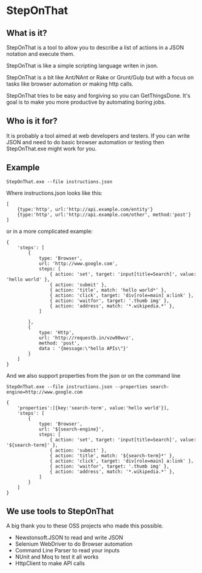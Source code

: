 # StepOnThat

## What is it?

StepOnThat is a tool to allow you to describe a list of actions in a JSON notation and execute them.

StepOnThat is like a simple scripting language writen in json.

StepOnThat is a bit like Ant/NAnt or Rake or Grunt/Gulp but with a focus on tasks like browser automation or making http calls. 

StepOnThat tries to be easy and forgiving so you can GetThingsDone. It's goal is to make you more productive by automating boring jobs.

## Who is it for?

It is probably a tool aimed at web developers and testers. If you can write JSON and need to do basic browser automation or testing then StepOnThat.exe might work for you.

## Example

    StepOnThat.exe --file instructions.json

Where instructions.json looks like this:

    [
        {type:'http', url:'http://api.example.com/entity'}
        {type:'http', url:'http://api.example.com/other', method:'post'}
    ]

or in a more complicated example:

    {
        'steps': [
            {
                type: 'Browser',
                url: 'http://www.google.com',
                steps: [
                    { action: 'set', target: 'input[title=Search]', value: 'hello world' },
                    { action: 'submit' },
                    { action: 'title', match: 'hello world*' },
                    { action: 'click', target: 'div[role=main] a:link' },
                    { action: 'waitfor', target: '.thumb img' },
                    { action: 'address', match: '*.wikipedia.*' },
                ]
        
            },
            {
                type: 'Http', 
                url: 'http://requestb.in/vzw90wvz', 
                method: 'post', 
                data : '{message:\"hello APIs\"}'
            }
        ]
    }

And we also support properties from the json or on the command line

    StepOnThat.exe --file instructions.json --properties search-engine=http://www.google.com

    {
        'properties':[{key:'search-term', value:'hello world'}],
        'steps': [
            {
                type: 'Browser',
                url: '${search-engine}',
                steps: [
                    { action: 'set', target: 'input[title=Search]', value: '${search-term}' },
                    { action: 'submit' },
                    { action: 'title', match: '${search-term}*' },
                    { action: 'click', target: 'div[role=main] a:link' },
                    { action: 'waitfor', target: '.thumb img' },
                    { action: 'address', match: '*.wikipedia.*' },
                ]
            }
        ]
    }


## We use tools to StepOnThat

A big thank you to these OSS projects who made this possible.

- Newstonsoft.JSON to read and write JSON
- Selenium WebDriver to do Browser automation
- Command Line Parser to read your inputs
- NUnit and Moq to test it all works
- HttpClient to make API calls
